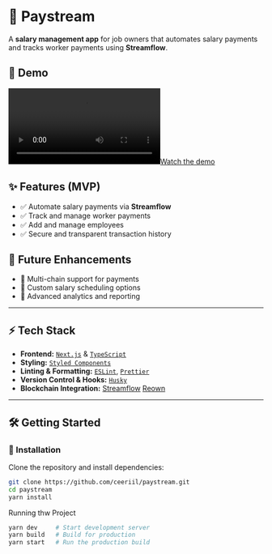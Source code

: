 # 🚀 Paystream  

A **salary management app** for job owners that automates salary payments and tracks worker payments using **Streamflow**.

## 🎥 Demo  
[![Watch the demo](/img/demo.mov)](/img/demo.mov)  


## ✨ Features (MVP)  

- ✅ Automate salary payments via **Streamflow**  
- ✅ Track and manage worker payments  
- ✅ Add and manage employees
- ✅ Secure and transparent transaction history  

## 🔮 Future Enhancements  

- 🚀 Multi-chain support for payments  
- 🚀 Custom salary scheduling options  
- 🚀 Advanced analytics and reporting  

---

## ⚡ Tech Stack  

- **Frontend:** [`Next.js`](https://nextjs.org/) & [`TypeScript`](https://typescriptlang.org/)  
- **Styling:** [`Styled Components`](https://styled-components.com/)  
- **Linting & Formatting:** [`ESLint`](https://eslint.org/), [`Prettier`](https://prettier.io/)  
- **Version Control & Hooks:** [`Husky`](https://github.com/typicode/husky)  
- **Blockchain Integration:** [Streamflow](https://streamflow.finance/)   [Reown](https://reown.com/)  

---

## 🛠️ Getting Started  

### 🔧 Installation  

Clone the repository and install dependencies:  

```sh
git clone https://github.com/ceeriil/paystream.git
cd paystream
yarn install
```

Running thw Project

```sh
yarn dev     # Start development server  
yarn build   # Build for production  
yarn start   # Run the production build  
 ```



